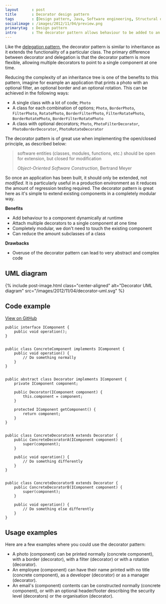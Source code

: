 ```yaml
---
layout      : post
title       : Decorator design pattern
tags        : [Design pattern, Java, Software engineering, Structural design pattern, UML]
socialimage : /images/2012/11/04/preview.png
primarytag  : Design pattern
intro       : The decorator pattern allows behaviour to be added to an existing object at runtime. This is achieved by wrapping the object (the component) in another class (the decorator).
---
```


Like the [delegation pattern][1], the decorator pattern is similar to inheritance as it extends the functionality of a particular class. The primary difference between decorator and delegation is that the decorator pattern is more flexible, allowing multiple decorators to point to a single component at one time.

Reducing the complexity of an inheritance tree is one of the benefits to this pattern, imagine for example an application that prints a photo with an optional filter, an optional border and an optional rotation. This can be achieved in the following ways:

- A single class with a lot of code; `Photo`
- A class for each combination of options; `Photo`, `BorderPhoto`, `FilterPhoto`, `RotatePhoto`, `BorderFilterPhoto`, `FilterRotatePhoto`, `BorderRotatePhoto`, `BorderFilterRotatePhoto`
- A class with optional decorators; `Photo`, `PhotoFilterDecorator`, `PhotoBorderDecorator`, `PhotoRotateDecorator`

The decorator pattern is of great use when implementing the open/closed principle, as described below:

> software entities (classes, modules, functions, etc.) should be open for extension, but closed for modification
>
> <footer><cite>Object-Oriented Software Construction</cite>, Bertrand Meyer</footer>

So once an application has been built, it should only be extended, not *modified*. It is particularly useful in a production environment as it reduces the amount of regression testing required. The decorator pattern is great here as it's simple to extend existing components in a completely modular way.

**Benefits**

- Add behaviour to a component dynamically at runtime
- Attach multiple decorators to a single component at one time
- Completely modular, we don't need to touch the existing component
- Can reduce the amount subclasses of a class

**Drawbacks**

- Overuse of the decorator pattern can lead to very abstract and complex code



## UML diagram

{% include post-image.html class="center-aligned" alt="Decorator UML diagram" src="/images/2012/11/04/decorator-uml.svg" %}



## Code example

[View on GitHub][2]

<!--prettify lang=java-->
    public interface IComponent {
        public void operation();
    }


    public class ConcreteComponent implements IComponent {
        public void operation() {
            // Do something normally
        }
    }


    public abstract class Decorator implements IComponent {
        private IComponent component;

        public Decorator(IComponent component) {
            this.component = component;
        }

        protected IComponent getComponent() {
            return component;
        }
    }


    public class ConcreteDecoratorA extends Decorator {
        public ConcreteDecoratorA(IComponent component) {
            super(component);
        }

        public void operation() {
            // Do something differently
        }
    }


    public class ConcreteDecoratorB extends Decorator {
        public ConcreteDecoratorB(IComponent component) {
            super(component);
        }

        public void operation() {
            // Do something else differently
        }
    }



## Usage examples

Here are a few examples where you could use the decorator pattern:

- A photo (component) can be printed normally (concrete component), with a border (decorator), with a filter (decorator) or with a rotation (decorator).
- An employee (component) can have their name printed with no title (concrete component), as a developer (decorator) or as a manager (decorator).
- An email's (component) contents can be constructed normally (concrete component), or with an optional header/footer describing the security level (decorators) or the organisation (decorator).



[1]: {{site.baseurl}}/2012/07/design-patterns-delegation-pattern.html
[2]: https://github.com/Tyriar/growing-with-the-web/tree/master/design-patterns/decorator

[Decorator UML diagram]: https://googledrive.com/host/0B-wUQaw640vCVkt4d1duOWMzWVU
